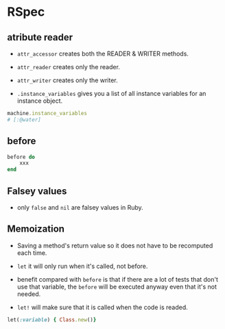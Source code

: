 # RSpec

## atribute reader

- `attr_accessor` creates both the READER & WRITER methods.
- `attr_reader` creates only the reader.
- `attr_writer` creates only the writer.

- `.instance_variables` gives you a list of all instance variables for an instance object.

```ruby
machine.instance_variables
# [:@water]
```

## before

```ruby
before do
    xxx
end
```

## Falsey values

- only `false` and `nil` are falsey values in Ruby.

## Memoization

- Saving a method's return value so it does not have to be recomputed each time.

- `let` it will only run when it's called, not before.
- benefit compared with `before` is that if there are a lot of tests that don't use that variable, the `before` will be executed anyway even that it's not needed.
- `let!` will make sure that it is called when the code is readed.

```ruby
let(:variable) { Class.new()}
```
